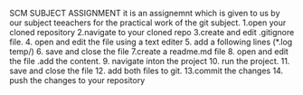 SCM SUBJECT ASSIGNMENT
it is an assignemnt which is given to us by our subject teeachers for the practical work of the git subject.
1.open your cloned repository
2.navigate to your cloned repo
3.create and edit .gitignore file.
4. open and edit the file using a text editer
5. add a following lines (*.log
                        temp/)
6. save and close the file
7.create a readme.md file
8. open and edit the file .add the content.
9. navigate inton the project
10. run the project.
11. save and close the file
12. add both files to git.
13.commit the changes
14. push the changes to your repository

                        
